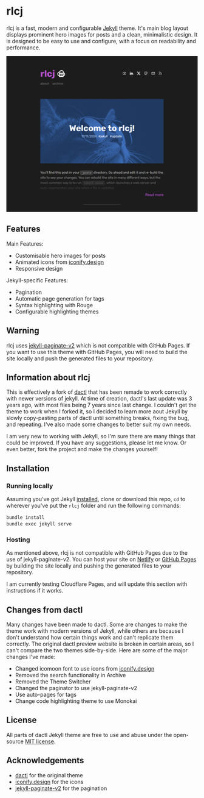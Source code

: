 # rlcj

rlcj is a fast, modern and configurable [Jekyll](https://jekyllrb.com/) theme. It's main blog layout displays prominent hero images for posts and a clean, minimalistic design. It is designed to be easy to use and configure, with a focus on readability and performance.

![rlcj](uploads/github/screenshot.png)

## Features

Main Features:
* Customisable hero images for posts
* Animated icons from [iconify.design](https://iconify.design/)
* Responsive design

Jekyll-specific Features:
* Pagination
* Automatic page generation for tags
* Syntax highlighting with Rouge
* Configurable highlighting themes

## Warning

rlcj uses [jekyll-paginate-v2](https://github.com/sverrirs/jekyll-paginate-v2) which is not compatible with GitHub Pages. If you want to use this theme with GitHub Pages, you will need to build the site locally and push the generated files to your repository.

## Information about rlcj

This is effectively a fork of [dactl](https://github.com/melangue/dactl) that has been remade to work correctly with newer versions of jekyll. At time of creation, dactl's last update was 3 years ago, with most files being 7 years since last change. I couldn't get the theme to work when I forked it, so I decided to learn more aout Jekyll by slowly copy-pasting parts of dactl until something breaks, fixing the bug, and repeating. I've also made some changes to better suit my own needs.

I am very new to working with Jekyll, so I'm sure there are many things that could be improved. If you have any suggestions, please let me know. Or even better, fork the project and make the changes yourself!

## Installation
### Running locally

Assuming you've got Jekyll [installed](https://jekyllrb.com/docs/installation/), clone or download this repo, `cd` to wherever you've put the `rlcj` folder and run the following commands:

```bash
bundle install
bundle exec jekyll serve
```

### Hosting

As mentioned above, rlcj is not compatible with GitHub Pages due to the use of jekyll-paginate-v2. You can host your site on [Netlify](https://www.netlify.com/) or [GitHub Pages](https://pages.github.com/) by building the site locally and pushing the generated files to your repository.

I am currently testing Cloudflare Pages, and will update this section with instructions if it works.

## Changes from dactl

Many changes have been made to dactl. Some are changes to make the theme work with modern versions of Jekyll, while others are because I don't understand how certain things work and can't replicate them correctly. The original dactl preview website is broken in certain areas, so I can't compare the two themes side-by-side. Here are some of the major changes I've made:

- Changed icomoon font to use icons from [iconify.design](https://iconify.design/)
- Removed the search functionality in Archive
- Removed the Theme Switcher
- Changed the paginator to use jekyll-paginate-v2
- Use auto-pages for tags
- Change code highlighting theme to use Monokai

## License
All parts of dactl Jekyll theme are free to use and abuse under the open-source [MIT license](http://opensource.org/licenses/mit-license.php).

## Acknowledgements
- [dactl](https://github.com/melangue/dactl) for the original theme
- [iconify.design](https://iconify.design/) for the icons
- [jekyll-paginate-v2](https://github.com/sverrirs/jekyll-paginate-v2) for the pagination
